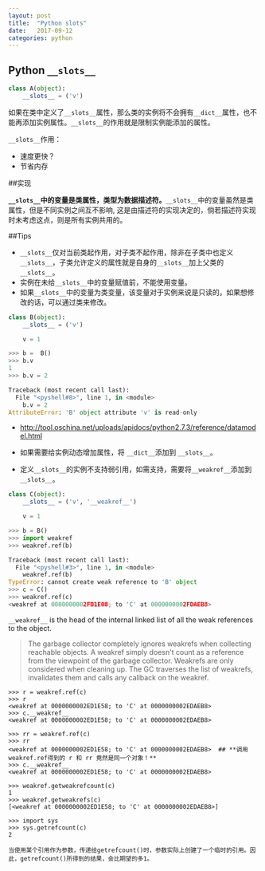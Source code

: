 ```yaml
---
layout: post
title:  "Python slots"
date:   2017-09-12
categories: python
---
```


## Python `__slots__`


```python
class A(object):
    __slots__ = ('v')
```

如果在类中定义了`__slots__`属性，那么类的实例将不会拥有`__dict__`属性，也不能再添加实例属性。`__slots__`的作用就是限制实例能添加的属性。

`__slots__`作用：

  * 速度更快？
  * 节省内存

##实现

**`__slots__`中的变量是类属性，类型为数据描述符。**`__slots__`中的变量虽然是类属性，但是不同实例之间互不影响, 这是由描述符的实现决定的，倘若描述符实现时未考虑这点，则是所有实例共用的。


##Tips

* `__slots__`仅对当前类起作用，对子类不起作用，除非在子类中也定义`__slots__`，子类允许定义的属性就是自身的`__slots__`加上父类的`__slots__`。
* 实例在未给`__slots__`中的变量赋值前，不能使用变量。
* 如果`__slots__`中的变量为类变量，该变量对于实例来说是只读的。如果想修改的话，可以通过类来修改。
```python
class B(object):
    __slots__ = ('v')

    v = 1

>>> b =  B()
>>> b.v
1
>>> b.v = 2

Traceback (most recent call last):
  File "<pyshell#8>", line 1, in <module>
    b.v = 2
AttributeError: 'B' object attribute 'v' is read-only    
```
* <http://tool.oschina.net/uploads/apidocs/python2.7.3/reference/datamodel.html>

* 如果需要给实例动态增加属性，将 `__dict__`添加到 `__slots__`。
* 定义`__slots__`的实例不支持弱引用，如需支持，需要将`__weakref__`添加到 `__slots__`。

```python
class C(object):
    __slots__ = ('v', '__weakref__')

    v = 1  

>>> b = B()
>>> import weakref
>>> weakref.ref(b)

Traceback (most recent call last):
  File "<pyshell#3>", line 1, in <module>
    weakref.ref(b)
TypeError: cannot create weak reference to 'B' object
>>> c = C()
>>> weakref.ref(c)
<weakref at 0000000002FD1E08; to 'C' at 0000000002FDAEB8>    
```

`__weakref__` is the head of the internal linked list of all the weak references to the object.

> The garbage collector completely ignores weakrefs when collecting reachable objects. A weakref simply doesn't count as a reference from the viewpoint of the garbage collector. Weakrefs are only considered when cleaning up. The GC traverses the list of weakrefs, invalidates them and calls any callback on the weakref. 

```
>>> r = weakref.ref(c)
>>> r
<weakref at 0000000002ED1E58; to 'C' at 0000000002EDAEB8>
>>> c.__weakref__
<weakref at 0000000002ED1E58; to 'C' at 0000000002EDAEB8>

>>> rr = weakref.ref(c)
>>> rr
<weakref at 0000000002ED1E58; to 'C' at 0000000002EDAEB8>  ## **调用weakref.ref得到的 r 和 rr 竟然是同一个对象！**
>>> c.__weakref__
<weakref at 0000000002ED1E58; to 'C' at 0000000002EDAEB8>

>>> weakref.getweakrefcount(c)
1
>>> weakref.getweakrefs(c)
[<weakref at 0000000002ED1E58; to 'C' at 0000000002EDAEB8>]

>>> import sys
>>> sys.getrefcount(c)
2

当使用某个引用作为参数，传递给getrefcount()时，参数实际上创建了一个临时的引用。因此，getrefcount()所得到的结果，会比期望的多1。
```